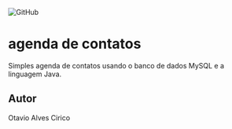 ![GitHub](https://img.shields.io/github/license/otavioalves23/agenda)
# agenda de contatos
Simples agenda de contatos usando o banco de dados MySQL e a linguagem Java.
## Autor
Otavio Alves Cirico

